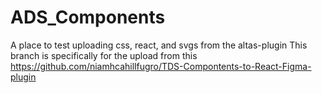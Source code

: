 # ADS_Components
A place to test uploading css, react, and svgs from the altas-plugin
This branch is specifically for the upload from this https://github.com/niamhcahillfugro/TDS-Compontents-to-React-Figma-plugin   
